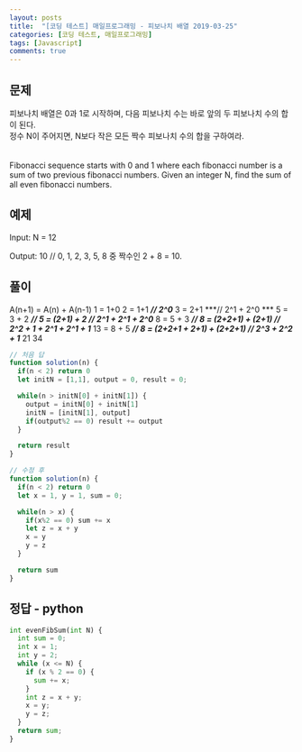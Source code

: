 ```yaml
---
layout: posts
title:  "[코딩 테스트] 매일프로그래밍 - 피보나치 배열 2019-03-25"
categories: [코딩 테스트, 매일프로그래밍]
tags: [Javascript]
comments: true
---
```


## 문제
피보나치 배열은 0과 1로 시작하며, 다음 피보나치 수는 바로 앞의 두 피보나치 수의 합이 된다.  
정수 N이 주어지면, N보다 작은 모든 짝수 피보나치 수의 합을 구하여라.  
<br>
<br>
Fibonacci sequence starts with 0 and 1 where each fibonacci number is a sum of two previous fibonacci numbers. Given an integer N, find the sum of all even fibonacci numbers.


## 예제

Input: N = 12  

Output: 10 // 0, 1, 2, 3, 5, 8 중 짝수인 2 + 8 = 10.


## 풀이
A(n+1) = A(n) + A(n-1)
1 = 1+0
2 = 1+1 ***// 2^0***
3 = 2+1 ***// 2^1 + 2^0 ***
5 = 3 + 2 ***// 5 = (2+1) + 2 // 2^1 + 2^1 + 2^0***
8 = 5 + 3 ***// 8 = (2+2+1) + (2+1) // 2^2 + 1 + 2^1 + 2^1 + 1***
13 = 8 + 5 ***// 8 = (2+2+1 + 2+1) + (2+2+1) // 2^3 + 2^2 + 1***
21
34

```javascript
// 처음 답
function solution(n) {
  if(n < 2) return 0
  let initN = [1,1], output = 0, result = 0;

  while(n > initN[0] + initN[1]) {
    output = initN[0] + initN[1]
    initN = [initN[1], output]
    if(output%2 == 0) result += output
  }

  return result
}

// 수정 후
function solution(n) {
  if(n < 2) return 0
  let x = 1, y = 1, sum = 0;

  while(n > x) {
    if(x%2 == 0) sum += x
    let z = x + y
    x = y
    y = z
  }

  return sum
}
```

## 정답 - python
```python
int evenFibSum(int N) {
  int sum = 0;
  int x = 1;
  int y = 2;
  while (x <= N) {
    if (x % 2 == 0) {
      sum += x;
    }
    int z = x + y;
    x = y;
    y = z;
  }
  return sum;
}
```